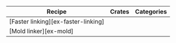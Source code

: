 | Recipe | Crates | Categories |
|---|---|---|
| [Faster linking][ex-faster-linking] | | |
| [Mold linker][ex-mold] | | |
